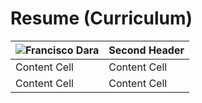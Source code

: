 # Resume (Curriculum)
| ![Francisco Dara](https://github.com/franciscodara.png)  | Second Header |
| ------------- | ------------- |
| Content Cell  | Content Cell  |
| Content Cell  | Content Cell  |
